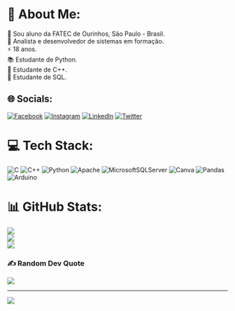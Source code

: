 # 💫 About Me:
🔭 Sou aluno da FATEC de Ourinhos, São Paulo - Brasil.<br>💬 Analista e desenvolvedor de sistemas em formação.<br>⚡ 18 anos.<br>📚 Estudante de Python.<br>🤝 Estudante de C++.<br>📗 Estudante de SQL.


## 🌐 Socials:
[![Facebook](https://img.shields.io/badge/Facebook-%231877F2.svg?logo=Facebook&logoColor=white)](https://facebook.com/rafaelferreira17774) [![Instagram](https://img.shields.io/badge/Instagram-%23E4405F.svg?logo=Instagram&logoColor=white)](https://instagram.com/rafael_prado15) [![LinkedIn](https://img.shields.io/badge/LinkedIn-%230077B5.svg?logo=linkedin&logoColor=white)](https://linkedin.com/in/rafael-prado-1418923r2e) [![Twitter](https://img.shields.io/badge/Twitter-%231DA1F2.svg?logo=Twitter&logoColor=white)](https://twitter.com/@Rafael_Prado15) 

# 💻 Tech Stack:
![C](https://img.shields.io/badge/c-%2300599C.svg?style=flat-square&logo=c&logoColor=white) ![C++](https://img.shields.io/badge/c++-%2300599C.svg?style=flat-square&logo=c%2B%2B&logoColor=white) ![Python](https://img.shields.io/badge/python-3670A0?style=flat-square&logo=python&logoColor=ffdd54) ![Apache](https://img.shields.io/badge/apache-%23D42029.svg?style=flat-square&logo=apache&logoColor=white) ![MicrosoftSQLServer](https://img.shields.io/badge/Microsoft%20SQL%20Sever-CC2927?style=flat-square&logo=microsoft%20sql%20server&logoColor=white) ![Canva](https://img.shields.io/badge/Canva-%2300C4CC.svg?style=flat-square&logo=Canva&logoColor=white) ![Pandas](https://img.shields.io/badge/pandas-%23150458.svg?style=flat-square&logo=pandas&logoColor=white) ![Arduino](https://img.shields.io/badge/-Arduino-00979D?style=flat-square&logo=Arduino&logoColor=white)
# 📊 GitHub Stats:
![](https://github-readme-stats.vercel.app/api?username=Rafaelcoder18&theme=dark&hide_border=false&include_all_commits=false&count_private=true)<br/>
![](https://github-readme-streak-stats.herokuapp.com/?user=Rafaelcoder18&theme=dark&hide_border=false)<br/>
![](https://github-readme-stats.vercel.app/api/top-langs/?username=Rafaelcoder18&theme=dark&hide_border=false&include_all_commits=false&count_private=true&layout=compact)

### ✍️ Random Dev Quote
![](https://quotes-github-readme.vercel.app/api?type=horizontal&theme=radical)

---
[![](https://visitcount.itsvg.in/api?id=Rafaelcoder18&icon=0&color=0)](https://visitcount.itsvg.in)
